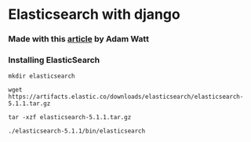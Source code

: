 # Elasticsearch with django

### Made with this [article](https://medium.freecodecamp.org/elasticsearch-with-django-the-easy-way-909375bc16cb) by Adam Watt

### Installing ElasticSearch

```
mkdir elasticsearch

wget https://artifacts.elastic.co/downloads/elasticsearch/elasticsearch-5.1.1.tar.gz

tar -xzf elasticsearch-5.1.1.tar.gz

./elasticsearch-5.1.1/bin/elasticsearch
```
